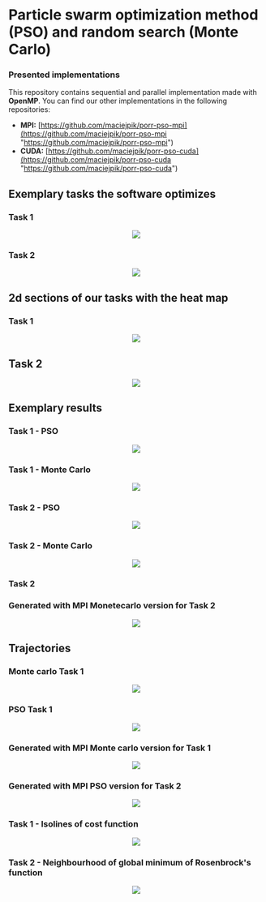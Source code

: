# Particle swarm optimization method (PSO) and random search (Monte Carlo)
### Presented implementations
This repository contains sequential and parallel implementation made with **OpenMP**. You can find our other implementations in the following repositories:
- **MPI:** [https://github.com/maciejpik/porr-pso-mpi](https://github.com/maciejpik/porr-pso-mpi "https://github.com/maciejpik/porr-pso-mpi")
- **CUDA:** [https://github.com/maciejpik/porr-pso-cuda](https://github.com/maciejpik/porr-pso-cuda "https://github.com/maciejpik/porr-pso-cuda")

## Exemplary tasks the software optimizes
### Task 1
<p align="center">
<img src = "https://latex.codecogs.com/gif.latex?\min_{x}&space;\left&space;(&space;f(x)=\frac{1}{40}\sum_{i=1}^{n}(x_i^2)&space;&plus;1&space;-&space;\prod_{i=1}^{n}cos(\frac{x_i}{i})&space;\right&space;),&space;-40\leq&space;x_i\leq&space;40,&space;i=1,\dots,n">
</p>

### Task 2
<p align="center">
<img src ="https://latex.codecogs.com/gif.latex?\min_{x}&space;\left&space;(&space;f_1(x)=\sum_{i=1}^{n-1}&space;\left&space;[&space;100(x_{i&plus;1}-x_i^2)^2&space;&plus;&space;(1-x_i)^2)&space;\right&space;]&space;\right&space;),&space;-40\leq&space;x_i\leq&space;40">
</p>

## 2d sections of our tasks with the heat map 
###  Task 1
<p align="center">
<img src = "https://github.com/egi-megi/porr-pso/blob/master/sprawozdanie/sprawozdanie_1/grafiki/Wykresy2d/Zad1_2d_heatmap.png">
</p>

## Task 2

<p align="center">
<img src = "https://github.com/egi-megi/porr-pso/blob/master/sprawozdanie/sprawozdanie_1/grafiki/Wykresy2d/Rosenbrock_2d_heatmap_close_min.png">
</p>

## Exemplary results
### Task 1 - PSO
<p align="center">
<img src = "https://github.com/egi-megi/rojCzastek_Szczepanski_Jurkiewicz_Pikulinski/blob/plottingTrajectories/PSO_zad1_ANIM.gif">
</p>

### Task 1 - Monte Carlo
<p align="center">
<img src = "https://github.com/egi-megi/rojCzastek_Szczepanski_Jurkiewicz_Pikulinski/blob/plottingTrajectories/MC_zad1_ANIM_faster.gif">
</p>

### Task 2 - PSO
<p align="center">
<img src = "https://github.com/egi-megi/rojCzastek_Szczepanski_Jurkiewicz_Pikulinski/blob/plottingTrajectories/PSO_zad2_ANIM.gif">
</p>

### Task 2 - Monte Carlo

<p align="center">
<img src = "https://github.com/egi-megi/rojCzastek_Szczepanski_Jurkiewicz_Pikulinski/blob/plottingTrajectories/MC_zad2_ANIM.gif">
</p>

### Task 2

### Generated with MPI Monetecarlo version for Task 2

<p align="center">
<img src = "https://github.com/egi-megi/porr-pso/blob/plottingTrajectories/Wykresy%20PORR%20_%20GPU/MPI_MC_T2/MPI_MC_T2.gif">
</p>

## Trajectories

### Monte carlo Task 1
<p align="center">
<img src = "https://github.com/egi-megi/porr-pso/blob/master/sprawozdanie/sprawozdanie_1/grafiki/Wykresy2d/Zad1_MC_plot_5.png">
</p>


### PSO Task 1
<p align="center">
<img src = "https://github.com/egi-megi/porr-pso/blob/master/sprawozdanie/sprawozdanie_1/grafiki/Wykresy2d/zad1_pso_plot_5.png">
</p>

### Generated with MPI Monte carlo version for Task 1

<p align="center">
<img src = "https://github.com/egi-megi/porr-pso/blob/plottingTrajectories/Wykresy%20PORR%20_%20GPU/MPI_MC_T1/MPI_%20MC_T1_trajectory_id15.png">
</p>

### Generated with MPI PSO version for Task 2

<p align="center">
<img src = "https://github.com/egi-megi/porr-pso/blob/plottingTrajectories/Wykresy%20PORR%20_%20GPU/MPI_PSO_T1/MPI_PSO_T1_trajectory_id1.png">
</p>       
            

### Task 1 - Isolines of cost function 
<p align="center">
<img src = "https://github.com/egi-megi/rojCzastek_Szczepanski_Jurkiewicz_Pikulinski/blob/plottingTrajectories/Stare%20Wykresy/PSO_izolinie_cbar_scatter.svg">
</p>

### Task 2 - Neighbourhood of global minimum of Rosenbrock's function
<p align="center">
<img src = "https://github.com/egi-megi/rojCzastek_Szczepanski_Jurkiewicz_Pikulinski/blob/plottingTrajectories/Przedstawienie%20funkcji%20kosztu/Rosenbrock_2d_izo_close_minimum.svg">
</p>
